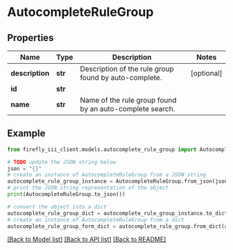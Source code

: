 # AutocompleteRuleGroup


## Properties

Name | Type | Description | Notes
------------ | ------------- | ------------- | -------------
**description** | **str** | Description of the rule group found by auto-complete. | [optional] 
**id** | **str** |  | 
**name** | **str** | Name of the rule group found by an auto-complete search. | 

## Example

```python
from firefly_iii_client.models.autocomplete_rule_group import AutocompleteRuleGroup

# TODO update the JSON string below
json = "{}"
# create an instance of AutocompleteRuleGroup from a JSON string
autocomplete_rule_group_instance = AutocompleteRuleGroup.from_json(json)
# print the JSON string representation of the object
print(AutocompleteRuleGroup.to_json())

# convert the object into a dict
autocomplete_rule_group_dict = autocomplete_rule_group_instance.to_dict()
# create an instance of AutocompleteRuleGroup from a dict
autocomplete_rule_group_form_dict = autocomplete_rule_group.from_dict(autocomplete_rule_group_dict)
```
[[Back to Model list]](../README.md#documentation-for-models) [[Back to API list]](../README.md#documentation-for-api-endpoints) [[Back to README]](../README.md)


